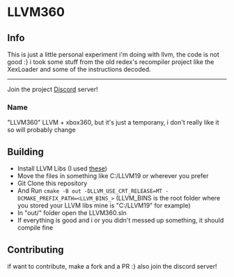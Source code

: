 # LLVM360

## Info

This is just a little personal experiment i'm doing with llvm, the code is not good :} i took some stuff from the old redex's recompiler project like the XexLoader and some of the instructions decoded.

--------------- 
Join the project [Discord][dis] server! 

### Name
"LLVM360" LLVM + xbox360, but it's just a temporany, i don't really like it so will probably change

## Building
- Install LLVM Libs (I used [these][win-llvm])
- Move the files in something like C:/LLVM19 or wherever you prefer
- Git Clone this repository
- And Run `cmake -B out -DLLVM_USE_CRT_RELEASE=MT -DCMAKE_PREFIX_PATH=<LLVM_BINS_>` (LLVM_BINS is the root folder where you stored your LLVM libs mine is "C:/LLVM19" for example)
- In "out/" folder open the LLVM360.sln 
- If everything is good and i or you didn't messed up something, it should compile fine

## Contributing
if want to contribute, make a fork and a PR :} also join the discord server! 



[win-llvm]: https://github.com/c3lang/win-llvm
[dis]: https://discord.gg/JufwFS9mmf
